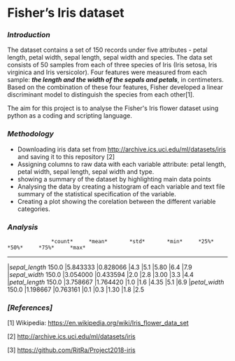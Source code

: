 
#  Fisher’s Iris dataset

### _Introduction_

The dataset contains a set of 150 records under five attributes - petal length, petal width, sepal length, sepal width and species.
The data set consists of 50 samples from each of three species of Iris (Iris setosa, Iris virginica and Iris versicolor). Four features were measured from each sample: **_the length and the width of the sepals and petals_**, in centimeters. Based on the combination of these four features, Fisher developed a linear discriminant model to distinguish the species from each other[1].

The aim for this project is to analyse the Fisher's Iris flower dataset using python as a coding and scripting language.

### _Methodology_

* Downloading iris data set from http://archive.ics.uci.edu/ml/datasets/iris and saving it to this repository [2]
* Assigning columns to raw data with each variable attribute: petal length, petal width, sepal length, sepal width and type.
* showing a summary of the dataset by highlighting main data points
* Analysing the data by creating a histogram of each variable and text file summary of the statistical specification of the variable.
* Creating a plot showing the corelation between the different variable categories.


### _Analysis_

                  *count*     *mean*       *std*       *min*     *25%*     *50%*     *75%*     *max*
 -------------  -----------    ----         ----       ----      ----     ----      -----     -----           
|*sepal_length*  150.0      |5.843333    |0.828066   |4.3      |5.1      |5.80     |6.4      |7.9
|*sepal_width*   150.0      |3.054000    |0.433594   |2.0      |2.8      |3.00     |3.3      |4.4
|*petal_length*  150.0      |3.758667    |1.764420   |1.0      |1.6      |4.35     |5.1      |6.9
|*petal_width*   150.0      |1.198667    |0.763161   |0.1      |0.3      |1.30     |1.8      |2.5









### *[References]*

[1] Wikipedia: https://en.wikipedia.org/wiki/Iris_flower_data_set

[2] http://archive.ics.uci.edu/ml/datasets/iris

[3] https://github.com/RitRa/Project2018-iris 
